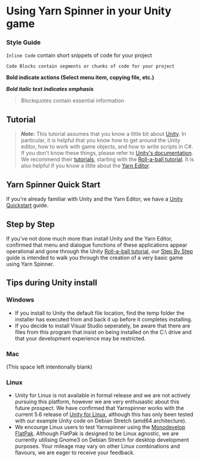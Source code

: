 # Using Yarn Spinner in your Unity game

### Style Guide

`Inline Code` contain short snippets of code for your project

    Code Blocks contain segments or chunks of code for your project

**Bold indicate actions (Select menu item, copying file, etc.)**

***Bold italic text indicates emphasis***

> Blockquotes contain essential information

## Tutorial

> ***Note:*** This tutorial assumes that you know a little bit about [Unity](http://www.unity3d.com). In particular, it is helpful that you know how to get around the Unity editor, how to work with game objects, and how to write scripts in C#. If you don't know these things, please refer to [Unity's documentation](http://unity3d.com/learn). We recommend their [tutorials](https://unity3d.com/learn/tutorials/), starting with the [Roll-a-ball tutorial](https://unity3d.com/learn/tutorials/projects/roll-ball-tutorial). It is also helpful if you know a little about the [Yarn Editor](https://github.com/InfiniteAmmoInc/Yarn).

## Yarn Spinner Quick Start

If you're already familiar with Unity and the Yarn Editor, we have a [Unity Quickstart](YarnSpinner-with-Unity-QuickStart.md) guide.

## Step by Step

If you've not done much more than install Unity and the Yarn Editor, confirmed that menu and dialogue functions of these applications appear operational and gone through the Unity [Roll-a-ball tutorial](https://unity3d.com/learn/tutorials/projects/roll-ball-tutorial), our [Step By Step](YarnSpinner-with-Unity-StepByStep.md) guide is intended to walk you through the creation of a very basic game using Yarn Spinner.

## Tips during Unity install

### Windows

* If you install to Unity the default file location, find the temp folder the installer has executed from and back it up before it completes installing.
* If you decide to install Visual Studio seperately, be aware that there are files from this program that insist on being installed on the C:\ drive and that your development experience may be restricted.

### Mac

(This space left intentionally blank)

### Linux

* Unity for Linux is not available in formal release and we are not actively pursuing this platform, however we are very enthusastic about this future prospect. We have confirmed that Yarnspinner works with the current 5.6 release of [Unity for Linux](https://forum.unity3d.com/threads/unity-on-linux-release-notes-and-known-issues.350256/), although this has only been tested with our example Unity code on Debian Stretch (amd64 architecture).
* We encourge Linux users to test Yarnspinner using the [Monodevelop FlatPak](http://www.monodevelop.com/download/linux/). Although FlatPak is designed to be Linux agnostic, we are currently utilising Gnome3 on Debian Stretch for desktop development purposes. Your mileage may vary on other Linux combinations and flavours, we are eager to receive your feedback.

